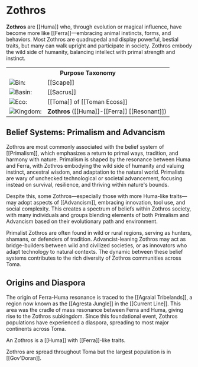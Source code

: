 
<!-- wiki-header-section:start -->
# Zothros

**Zothros** are [[Huma]] who, through evolution or magical influence, have become more like [[Ferra]]—embracing animal instincts, forms, and behaviors. Most Zothros are quadrupedal and display powerful, bestial traits, but many can walk upright and participate in society. Zothros embody the wild side of humanity, balancing intellect with primal strength and instinct.

<!-- wiki-header-section:end -->

<!-- taxonomy-table-section:start -->
<div class="taxonomy-table">
  <table>
    <tr>
      <th colspan="3">Purpose Taxonomy</th>
    </tr>
    <tr>
      <td class="taxon-label"><img src="../svg/bin.svg" class="taxon-icon">Bin:</td>
      <td class="taxon-content" colspan="2">[[Scape]]</td>
    </tr>
    <tr>
      <td class="taxon-label"><img src="../svg/basin.svg" class="taxon-icon">Basin:</td>
      <td class="taxon-content" colspan="2">[[Sacrus]]</td>
    </tr>
    <tr>
      <td class="taxon-label"><img src="../svg/eco.svg" class="taxon-icon">Eco:</td>
      <td class="taxon-content" colspan="2">[[Toma]] of [[Toman Ecoss]]</td>
    </tr>
    <tr>
      <td class="taxon-label"><img src="../svg/kingdom.svg" class="taxon-icon">Kingdom:</td>
      <td class="taxon-content" colspan="2"><strong>Zothros</strong> ([[Huma]]-[[Ferra]] [[Resonant]])</td>
    </tr>
  </table>
</div>
<!-- taxonomy-table-section:end -->

## Belief Systems: Primalism and Advancism

Zothros are most commonly associated with the belief system of [[Primalism]], which emphasizes a return to primal ways, tradition, and harmony with nature. Primalism is shaped by the resonance between Huma and Ferra, with Zothros embodying the wild side of humanity and valuing instinct, ancestral wisdom, and adaptation to the natural world. Primalists are wary of unchecked technological or societal advancement, focusing instead on survival, resilience, and thriving within nature's bounds.

Despite this, some Zothros—especially those with more Huma-like traits—may adopt aspects of [[Advancism]], embracing innovation, tool use, and social complexity. This creates a spectrum of beliefs within Zothros society, with many individuals and groups blending elements of both Primalism and Advancism based on their evolutionary path and environment.

Primalist Zothros are often found in wild or rural regions, serving as hunters, shamans, or defenders of tradition. Advancist-leaning Zothros may act as bridge-builders between wild and civilized societies, or as innovators who adapt technology to natural contexts. The dynamic between these belief systems contributes to the rich diversity of Zothros communities across Toma.


## Origins and Diaspora

The origin of Ferra-Huma resonance is traced to the [[Agraial Tribelands]], a region now known as the [[Agresta Jungle]] in the [[Current Line]]. This area was the cradle of mass resonance between Ferra and Huma, giving rise to the Zothros subkingdom. Since this foundational event, Zothros populations have experienced a diaspora, spreading to most major continents across Toma.

<!-- not-for-live-publishing:start -->
<!-- obsidian-pull:start -->
An Zothros is a [[Huma]] with [[Ferra]]-like traits.

Zothros are spread throughout Toma but the largest population is in [[Gov'Doran]]. 
<!-- obsidian-pull:end -->
<!-- not-for-live-publishing:end -->